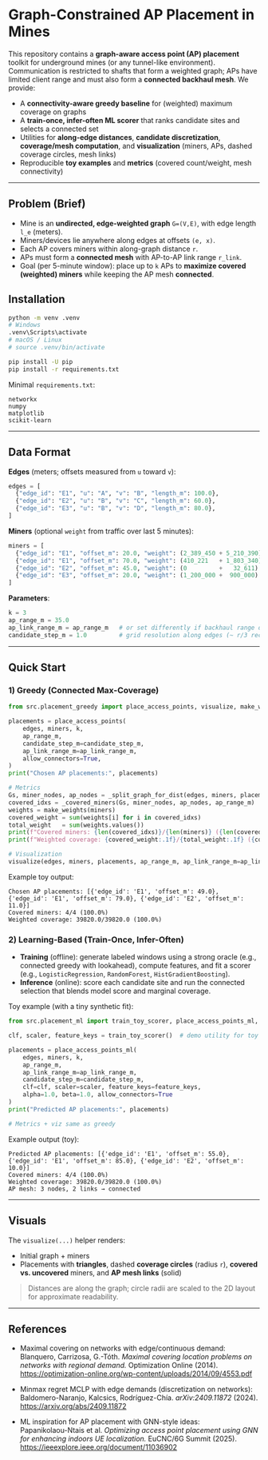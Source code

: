 # Graph-Constrained AP Placement in Mines

This repository contains a **graph-aware access point (AP) placement** toolkit for underground mines (or any tunnel-like environment). Communication is restricted to shafts that form a weighted graph; APs have limited client range and must also form a **connected backhaul mesh**. We provide:

- A **connectivity-aware greedy baseline** for (weighted) maximum coverage on graphs  
- A **train-once, infer-often ML scorer** that ranks candidate sites and selects a connected set  
- Utilities for **along-edge distances**, **candidate discretization**, **coverage/mesh computation**, and **visualization** (miners, APs, dashed coverage circles, mesh links)  
- Reproducible **toy examples** and **metrics** (covered count/weight, mesh connectivity)

---

## Problem (Brief)

- Mine is an **undirected, edge-weighted graph** `G=(V,E)`, with edge length `l_e` (meters).  
- Miners/devices lie anywhere along edges at offsets `(e, x)`.  
- Each AP covers miners within along-graph distance `r`.  
- APs must form a **connected mesh** with AP-to-AP link range `r_link`.  
- Goal (per 5-minute window): place up to `k` APs to **maximize covered (weighted) miners** while keeping the AP mesh **connected**.

## Installation

```bash
python -m venv .venv
# Windows
.venv\Scripts\activate
# macOS / Linux
# source .venv/bin/activate

pip install -U pip
pip install -r requirements.txt
```

Minimal `requirements.txt`:

```
networkx
numpy
matplotlib
scikit-learn
```

---

## Data Format

**Edges** (meters; offsets measured from `u` toward `v`):

```python
edges = [
  {"edge_id": "E1", "u": "A", "v": "B", "length_m": 100.0},
  {"edge_id": "E2", "u": "B", "v": "C", "length_m": 60.0},
  {"edge_id": "E3", "u": "B", "v": "D", "length_m": 80.0},
]
```

**Miners** (optional `weight` from traffic over last 5 minutes):

```python
miners = [
  {"edge_id": "E1", "offset_m": 20.0, "weight": (2_389_450 + 5_210_390) / 300.0},
  {"edge_id": "E1", "offset_m": 70.0, "weight": (410_221   + 1_803_340) / 300.0},
  {"edge_id": "E2", "offset_m": 45.0, "weight": (0         +   32_611) / 300.0},
  {"edge_id": "E3", "offset_m": 20.0, "weight": (1_200_000 +  900_000) / 300.0},
]
```

**Parameters**:

```python
k = 3
ap_range_m = 35.0
ap_link_range_m = ap_range_m   # or set differently if backhaul range differs
candidate_step_m = 1.0         # grid resolution along edges (~ r/3 recommended)
```

---

## Quick Start

### 1) Greedy (Connected Max-Coverage)

```python
from src.placement_greedy import place_access_points, visualize, make_weights,                                   _split_graph_for_dist, _covered_miners

placements = place_access_points(
    edges, miners, k,
    ap_range_m,
    candidate_step_m=candidate_step_m,
    ap_link_range_m=ap_link_range_m,
    allow_connectors=True,
)
print("Chosen AP placements:", placements)

# Metrics
Gs, miner_nodes, ap_nodes = _split_graph_for_dist(edges, miners, placements, step=max(1.0, ap_range_m/5))
covered_idxs = _covered_miners(Gs, miner_nodes, ap_nodes, ap_range_m)
weights = make_weights(miners)
covered_weight = sum(weights[i] for i in covered_idxs)
total_weight   = sum(weights.values())
print(f"Covered miners: {len(covered_idxs)}/{len(miners)} ({len(covered_idxs)/len(miners)*100:.1f}%)")
print(f"Weighted coverage: {covered_weight:.1f}/{total_weight:.1f} ({covered_weight/total_weight*100:.1f}%)")

# Visualization
visualize(edges, miners, placements, ap_range_m, ap_link_range_m=ap_link_range_m, layout="spring")
```

Example toy output:

```
Chosen AP placements: [{'edge_id': 'E1', 'offset_m': 49.0}, {'edge_id': 'E1', 'offset_m': 79.0}, {'edge_id': 'E2', 'offset_m': 11.0}]
Covered miners: 4/4 (100.0%)
Weighted coverage: 39820.0/39820.0 (100.0%)
```

### 2) Learning-Based (Train-Once, Infer-Often)

- **Training** (offline): generate labeled windows using a strong oracle (e.g., connected greedy with lookahead), compute features, and fit a scorer (e.g., `LogisticRegression`, `RandomForest`, `HistGradientBoosting`).
- **Inference** (online): score each candidate site and run the connected selection that blends model score and marginal coverage.

Toy example (with a tiny synthetic fit):

```python
from src.placement_ml import train_toy_scorer, place_access_points_ml,                               _split_graph_for_dist, _covered_miners, visualize, make_weights

clf, scaler, feature_keys = train_toy_scorer()  # demo utility for toy data

placements = place_access_points_ml(
    edges, miners, k,
    ap_range_m,
    ap_link_range_m=ap_link_range_m,
    candidate_step_m=candidate_step_m,
    clf=clf, scaler=scaler, feature_keys=feature_keys,
    alpha=1.0, beta=1.0, allow_connectors=True
)
print("Predicted AP placements:", placements)

# Metrics + viz same as greedy
```

Example output (toy):

```
Predicted AP placements: [{'edge_id': 'E1', 'offset_m': 55.0}, {'edge_id': 'E1', 'offset_m': 85.0}, {'edge_id': 'E2', 'offset_m': 10.0}]
Covered miners: 4/4 (100.0%)
Weighted coverage: 39820.0/39820.0 (100.0%)
AP mesh: 3 nodes, 2 links → connected
```

---

## Visuals

The `visualize(...)` helper renders:

- Initial graph + miners  
- Placements with **triangles**, dashed **coverage circles** (radius `r`), **covered vs. uncovered** miners, and **AP mesh links** (solid)

> Distances are along the graph; circle radii are scaled to the 2D layout for approximate readability.

---

## References

- Maximal covering on networks with edge/continuous demand:  
  Blanquero, Carrizosa, G.-Tóth. *Maximal covering location problems on networks with regional demand.* Optimization Online (2014).  
  https://optimization-online.org/wp-content/uploads/2014/09/4553.pdf

- Minmax regret MCLP with edge demands (discretization on networks):  
  Baldomero-Naranjo, Kalcsics, Rodríguez-Chía. *arXiv:2409.11872* (2024).  
  https://arxiv.org/abs/2409.11872

- ML inspiration for AP placement with GNN-style ideas:  
  Papanikolaou-Ntais et al. *Optimizing access point placement using GNN for enhancing indoors UE localization.* EuCNC/6G Summit (2025).  
  https://ieeexplore.ieee.org/document/11036902
